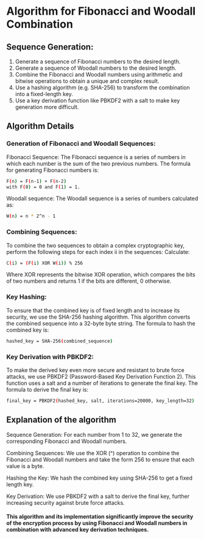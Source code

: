 # Algorithm for Fibonacci and Woodall Combination


## Sequence Generation:

 1. Generate a sequence of Fibonacci numbers to the desired length.
 2. Generate a sequence of Woodall numbers to the desired length.
 3. Combine the Fibonacci and Woodall numbers using arithmetic and bitwise operations to obtain a unique and complex result.
 4. Use a hashing algorithm (e.g. SHA-256) to transform the combination into a fixed-length key.
 5. Use a key derivation function like PBKDF2 with a salt to make key generation more difficult.

## Algorithm Details
### Generation of Fibonacci and Woodall Sequences:
Fibonacci Sequence:
 The Fibonacci sequence is a series of numbers in which each number is the sum of the two previous numbers.
 The formula for generating Fibonacci numbers is:
 ```sh
 F(n) = F(n-1) + F(n-2)
 with F(0) = 0 and F(1) = 1.
 ```
Woodall sequence:
 The Woodall sequence is a series of numbers calculated as:
 ```sh
 W(n) = n * 2^n - 1
 ```
### Combining Sequences:
To combine the two sequences to obtain a complex cryptographic key, perform the following steps for each index ii in the sequences:
 Calculate:
 ```sh
 C(i) = (F(i) XOR W(i)) % 256
 ```
 Where XOR represents the bitwise XOR operation, which compares the bits of two numbers and returns 1 if the bits are different, 0 otherwise.
### Key Hashing:
To ensure that the combined key is of fixed length and to increase its security, we use the SHA-256 hashing algorithm. This algorithm converts the combined sequence into a 32-byte byte string.
 The formula to hash the combined key is:
 ```sh
 hashed_key = SHA-256(combined_sequence)
 ```
### Key Derivation with PBKDF2:
To make the derived key even more secure and resistant to brute force attacks, we use PBKDF2 (Password-Based Key Derivation Function 2). This function uses a salt and a number of iterations to generate the final key.
 The formula to derive the final key is:
 ```sh
 final_key = PBKDF2(hashed_key, salt, iterations=20000, key_length=32)
 ```

## Explanation of the algorithm
Sequence Generation:
 For each number from 1 to 32, we generate the corresponding Fibonacci and Woodall numbers.

Combining Sequences:
 We use the XOR (^) operation to combine the Fibonacci and Woodall numbers and take the form 256 to ensure that each value is a byte.

Hashing the Key:
 We hash the combined key using SHA-256 to get a fixed length key.

Key Derivation:
 We use PBKDF2 with a salt to derive the final key, further increasing security against brute force attacks.

#### This algorithm and its implementation significantly improve the security of the encryption process by using Fibonacci and Woodall numbers in combination with advanced key derivation techniques.
